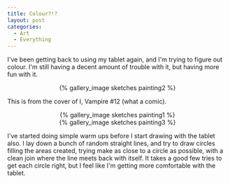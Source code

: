 ```yaml
---
title: Colour?!?
layout: post
categories:
  - Art
  - Everything
---
```


I've been getting back to using my tablet again, and I'm trying to figure out colour. I'm
still having a decent amount of trouble with it, but having more fun with it. 

<center>{% gallery_image sketches painting2 %}</center>

This is from the cover of I, Vampire #12 (what a comic).

<center>{% gallery_image sketches painting1 %}</center>

<center>{% gallery_image sketches painting3 %}</center>

I've started doing simple warm ups before I start drawing with the tablet also. I lay down
a bunch of random straight lines, and try to draw circles filling the areas created, trying
make as close to a circle as possible, with a clean join where the line meets back with
itself. It takes a good few tries to get each circle right, but I feel like I'm getting
more comfortable with the tablet.